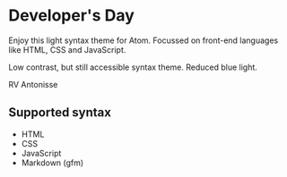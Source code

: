 # Developer's Day

Enjoy this light syntax theme for Atom. Focussed on front-end languages like HTML, CSS and JavaScript.

Low contrast, but still accessible syntax theme. Reduced blue light.

RV Antonisse

## Supported syntax

- HTML
- CSS
- JavaScript
- Markdown (gfm)

